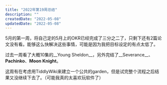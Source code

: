```yaml
---
title: "2022年第19周总结"
description: ""
createdDate: "2022-05-08"
updatedDate: "2022-05-08"
---
```


5月的第一周，将自己定的5月上的OKR已经完成了三分之二了，只剩下还有2篇论文没有看。能够这么快解决这些事情，可能是因为我把目标设定的有点太低了。

过去一周看了大概10集的__Young Sheldon__，另外完结了__Severance__、__Pachinko__、__Moon Knight__。

这周有在考虑用TiddlyWiki来建立一个公共的garden，但是试完整个流程之后结果又没继续下去了。（可能我真的太喜欢玩软件了）